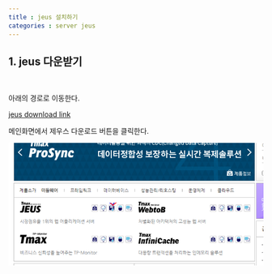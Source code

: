 ```yaml
---
title : jeus 설치하기
categories : server jeus
---
```


## 1. jeus 다운받기

<br>

아래의 경로로 이동한다. 

[jeus download link](https://technet.tmaxsoft.com/ko/front/main/main.do)

메인화면에서 제우스 다운로드 버튼을 클릭한다. 

![jeus download 1](/assets/images/develop/server-jeus-download1.png)


